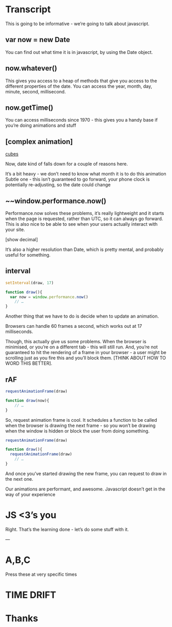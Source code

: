 # Transcript

This is going to be informative - we’re going to talk about javascript.

## var now = new Date

You can find out what time it is in javascript, by using the Date object.

## now.whatever()

This gives you access to a heap of methods that give you access to the different properties of the date.  You can access the year, month, day, minute, second, millisecond.

## now.getTime()

You can access milliseconds since 1970 - this gives you a handy base if you’re doing animations and stuff

## [complex animation] 

[cubes](http://threejs.org/examples/#webgl_interactive_particles)

Now, date kind of falls down for a couple of reasons here.

It’s a bit heavy - we don’t need to know what month it is to do this animation
Subtle one - this isn’t guaranteed to go forward, your phone clock is potentially re-adjusting, so the date could change

## ~~window.performance.now()

Performance.now solves these problems, it’s really lightweight and it starts when the page is requested, rather than UTC, so it can always go forward.  This is also nice to be able to see when your users actually interact with your site.

[show decimal]

It’s also a higher resolution than Date, which is pretty mental, and probably useful for something.

## interval

```js
setInterval(draw, 17)

function draw(){
  var now = window.performance.now()
	// …
}
```

Another thing that we have to do is decide when to update an animation.

Browsers can handle 60 frames a second, which works out at 17 milliseconds.

Though, this actually give us some problems.  When the browser is minimised, or you’re on a different tab - this will still run. And, you’re not guaranteed to hit the rendering of a frame in your browser - a user might be scrolling just as you fire this and you’ll block them. [THINK ABOUT HOW TO WORD THIS BETTER].

## rAF

```js
requestAnimationFrame(draw)

function draw(now){
	// …
}
```

So, request animation frame is cool. It schedules a function to be called when the browser is drawing the next frame - so you won’t be drawing when the window is hidden or block the user from doing something.

```js
requestAnimationFrame(draw)

function draw(){
  requestAnimationFrame(draw)
	// …
}
```

And once you’ve started drawing the new frame, you can request to draw in the next one.

Our animations are performant, and awesome. Javascript doesn’t get in the way of your experience

# JS <3’s you

Right.  That’s the learning done - let’s do some stuff with it.

—

# A,B,C

Press these at very specific times



# TIME DRIFT



# Thanks





